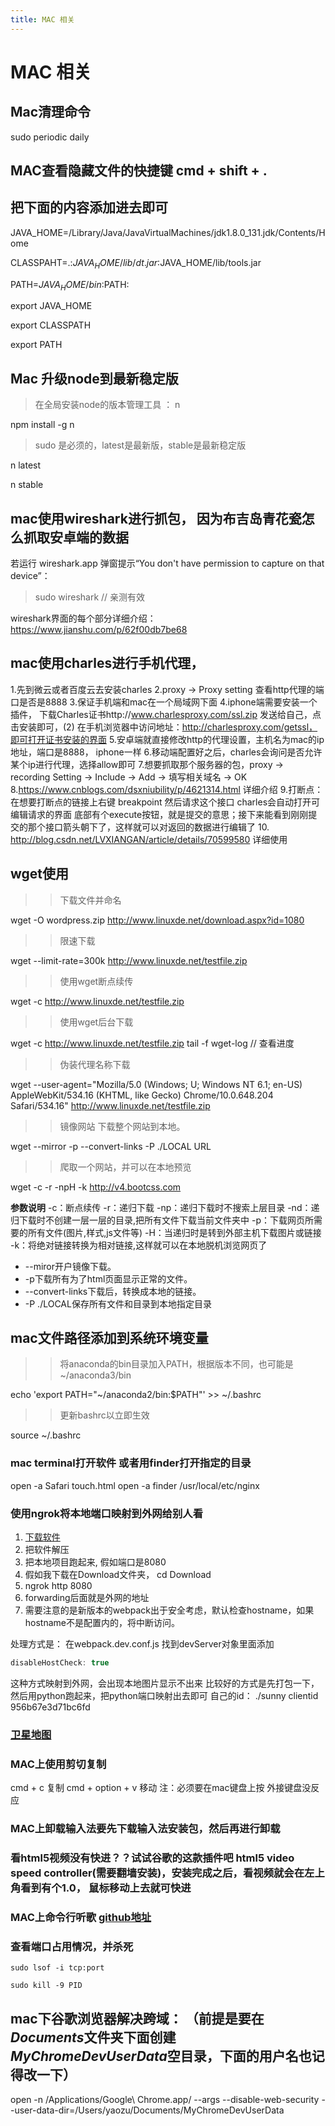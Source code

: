 ```yaml
---
title: MAC 相关
---
```

# MAC 相关

## Mac清理命令

  sudo periodic daily

## MAC查看隐藏文件的快捷键 cmd + shift + .

## 把下面的内容添加进去即可

JAVA_HOME=/Library/Java/JavaVirtualMachines/jdk1.8.0_131.jdk/Contents/Home

CLASSPAHT=.:$JAVA_HOME/lib/dt.jar:$JAVA_HOME/lib/tools.jar

PATH=$JAVA_HOME/bin:$PATH:

export JAVA_HOME

export CLASSPATH

export PATH

## Mac 升级node到最新稳定版

> 在全局安装node的版本管理工具  ： n

  npm install -g n

> sudo 是必须的，latest是最新版，stable是最新稳定版

  n latest

  n stable

## mac使用wireshark进行抓包， 因为布吉岛青花瓷怎么抓取安卓端的数据

若运行 wireshark.app 弹窗提示“You don't have permission to capture on that device”：
> sudo wireshark    // 亲测有效

wireshark界面的每个部分详细介绍： https://www.jianshu.com/p/62f00db7be68

## mac使用charles进行手机代理，

1.先到微云或者百度云去安装charles
2.proxy -> Proxy setting 查看http代理的端口是否是8888
3.保证手机端和mac在一个局域网下面
4.iphone端需要安装一个插件， 下载Charles证书http://www.charlesproxy.com/ssl.zip 发送给自己，点击安装即可，(2) 在手机浏览器中访问地址：http://charlesproxy.com/getssl，即可打开证书安装的界面
5.安卓端就直接修改http的代理设置，主机名为mac的ip地址，端口是8888， iphone一样
6.移动端配置好之后，charles会询问是否允许某个ip进行代理，选择allow即可
7.想要抓取那个服务器的包，proxy -> recording Setting -> Include -> Add -> 填写相关域名 -> OK
8.https://www.cnblogs.com/dsxniubility/p/4621314.html 详细介绍
9.打断点： 在想要打断点的链接上右键  breakpoint 然后请求这个接口 charles会自动打开可编辑请求的界面  底部有个execute按钮，就是提交的意思；接下来能看到刚刚提交的那个接口箭头朝下了，这样就可以对返回的数据进行编辑了
10.  http://blog.csdn.net/LVXIANGAN/article/details/70599580 详细使用

## wget使用

>> 下载文件并命名

  wget -O wordpress.zip http://www.linuxde.net/download.aspx?id=1080

>> 限速下载

  wget --limit-rate=300k http://www.linuxde.net/testfile.zip

>> 使用wget断点续传

  wget -c http://www.linuxde.net/testfile.zip

>> 使用wget后台下载

  wget -c http://www.linuxde.net/testfile.zip
  tail -f wget-log    // 查看进度

>> 伪装代理名称下载

  wget --user-agent="Mozilla/5.0 (Windows; U; Windows NT 6.1; en-US) AppleWebKit/534.16 (KHTML, like Gecko) Chrome/10.0.648.204 Safari/534.16" http://www.linuxde.net/testfile.zip

>> 镜像网站  下载整个网站到本地。

  wget --mirror -p --convert-links -P ./LOCAL URL

>> 爬取一个网站，并可以在本地预览

  wget -c -r -npH -k http://v4.bootcss.com

**参数说明**
-c：断点续传 
-r：递归下载 
-np：递归下载时不搜索上层目录 
-nd：递归下载时不创建一层一层的目录,把所有文件下载当前文件夹中 
-p：下载网页所需要的所有文件(图片,样式,js文件等) 
-H：当递归时是转到外部主机下载图片或链接 
-k：将绝对链接转换为相对链接,这样就可以在本地脱机浏览网页了

* --miror开户镜像下载。
* -p下载所有为了html页面显示正常的文件。
* --convert-links下载后，转换成本地的链接。
* -P ./LOCAL保存所有文件和目录到本地指定目录

## mac文件路径添加到系统环境变量

>> 将anaconda的bin目录加入PATH，根据版本不同，也可能是~/anaconda3/bin

  echo 'export PATH="~/anaconda2/bin:$PATH"' >> ~/.bashrc

>> 更新bashrc以立即生效

  source ~/.bashrc  

### mac terminal打开软件 或者用finder打开指定的目录

  open -a Safari touch.html
  open -a finder /usr/local/etc/nginx

### 使用ngrok将本地端口映射到外网给别人看

1. [下载软件](https://ngrok.com/download)
2. 把软件解压
3. 把本地项目跑起来, 假如端口是8080
4. 假如我下载在Download文件夹， cd Download
5. ngrok http 8080
6. forwarding后面就是外网的地址
7. 需要注意的是新版本的webpack出于安全考虑，默认检查hostname，如果hostname不是配置内的，将中断访问。
  
处理方式是： 在webpack.dev.conf.js 找到devServer对象里面添加

```js
disableHostCheck: true
```

这种方式映射到外网，会出现本地图片显示不出来
比较好的方式是先打包一下，然后用python跑起来，把python端口映射出去即可
自己的id： ./sunny clientid 956b67e3d71bc6fd

### [卫星地图](http://www.265.me/)

### MAC上使用剪切复制

  cmd + c 复制
  cmd + option + v 移动   注：必须要在mac键盘上按   外接键盘没反应

### MAC上卸载输入法要先下载输入法安装包，然后再进行卸载

### 看html5视频没有快进？？试试谷歌的这款插件吧 html5 video speed controller(需要翻墙安装)，安装完成之后，看视频就会在左上角看到有个1.0， 鼠标移动上去就可快进

### MAC上命令行听歌 [github地址](https://github.com/darknessomi/musicbox)

### 查看端口占用情况，并杀死
```code
sudo lsof -i tcp:port

sudo kill -9 PID
```

## mac下谷歌浏览器解决跨域： （前提是要在*Documents*文件夹下面创建*MyChromeDevUserData*空目录，**下面的用户名也记得改一下**）
  open -n /Applications/Google\ Chrome.app/ --args --disable-web-security  --user-data-dir=/Users/yaozu/Documents/MyChromeDevUserData 
